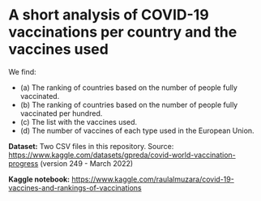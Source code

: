 # A short analysis of COVID-19 vaccinations per country and the vaccines used

We find:

- (a) The ranking of countries based on the number of people fully vaccinated.
- (b) The ranking of countries based on the number of people fully vaccinated per hundred.
- (c) The list with the vaccines used.
- (d) The number of vaccines of each type used in the European Union.

**Dataset:** Two CSV files in this repository. Source: https://www.kaggle.com/datasets/gpreda/covid-world-vaccination-progress (version 249 - March 2022)

**Kaggle notebook:** https://www.kaggle.com/raulalmuzara/covid-19-vaccines-and-rankings-of-vaccinations
